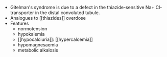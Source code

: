 - Gitelman's syndrome is due to a defect in the thiazide-sensitive Na+ Cl- transporter in the distal convoluted tubule.
- Analogues to [[thiazides]] overdose
- Features
	- normotension
	- hypokalemia
	- [[hypocalciuria]]: [[hypercalcemia]] 
	- hypomagnesaemia
	- metabolic alkalosis